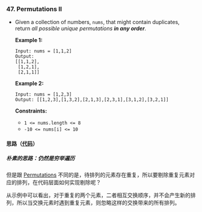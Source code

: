 ### 47. Permutations II

- Given a collection of numbers, `nums`, that might contain duplicates, return *all possible unique permutations **in any order**.*

   

  **Example 1:**

  ```
  Input: nums = [1,1,2]
  Output:
  [[1,1,2],
   [1,2,1],
   [2,1,1]]
  ```

  **Example 2:**

  ```
  Input: nums = [1,2,3]
  Output: [[1,2,3],[1,3,2],[2,1,3],[2,3,1],[3,1,2],[3,2,1]]
  ```

   

  **Constraints:**

  - `1 <= nums.length <= 8`
  - `-10 <= nums[i] <= 10`

#### 思路（[代码](Solution.java)）

##### 朴素的思路：仍然是穷举遍历

但是跟 [Permutations](https://leetcode.com/problems/permutations/) 不同的是，待排列的元素存在重复，所以要剔除重复元素对应的排列，在代码层面如何实现剔除呢？

从示例中可以看出，对于重复的两个元素，二者相互交换顺序，并不会产生新的排列，所以当交换元素时遇到重复元素，则忽略这样的交换带来的所有排列。